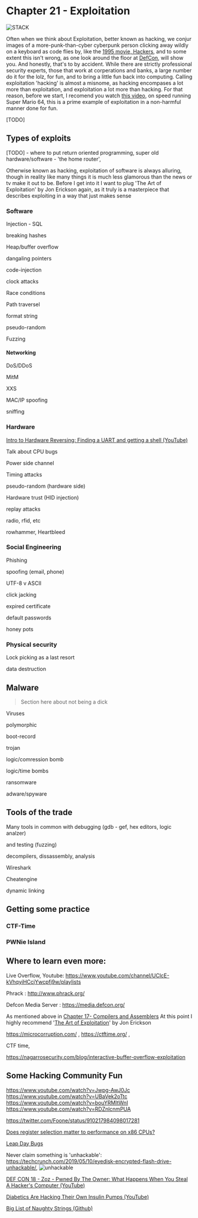 

# Chapter 21 - Exploitation

![STACK](https://imgs.xkcd.com/comics/stack.png)

Often when we think about Exploitation, better known as hacking, we conjur images of a more-punk-than-cyber cyberpunk person clicking away wildly on a keyboard as code flies by, like the [1995 movie, Hackers](https://en.wikipedia.org/wiki/Hackers_(film)), and to some extent this isn't wrong, as one look around the floor at [DefCon](https://www.defcon.org/), will show you. And honestly, that's to by accident. While there are strictly professional security experts, those that work at corperations and banks, a large number do it for the lolz, for fun, and to bring a little fun back into computing. Calling exploitation 'hacking' is almost a misnome, as hacking encompases a lot more than exploitation, and exploitation a lot more than hacking. For that reason, before we start, I recomend you watch [this video](https://www.youtube.com/watch?v=wjge1bVobN0), on speed running Super Mario 64, this is a prime example of exploitation in a non-harmful manner done for fun.

[TODO]

## Types of exploits

[TODO] - where to put return oriented programming, super old hardware/software - 'the home router',

Otherwise known as hacking, exploitation of software is always alluring, though in reality like many things it is much less glamorous than the news or tv make it out to be. Before I get into it I want to plug 'The Art of Exploitation' by Jon Erickson again, as it truly is a masterpiece that describes exploiting in a way that just makes sense

### Software

Injection - SQL

breaking hashes

Heap/buffer overflow

dangaling pointers

code-injection

clock attacks

Race conditions

Path traversel

format string

pseudo-random

Fuzzing

#### Networking

DoS/DDoS

MitM

XXS

MAC/IP spoofing

sniffing

### Hardware

[Intro to Hardware Reversing: Finding a UART and getting a shell (YouTube)](https://www.youtube.com/watch?v=ZmZuKA-Rst0&list=PL5cGwrD7cv8hK-qxPqRB25Dzs0BtLWhXz)

Talk about CPU bugs

Power side channel

Timing attacks

pseudo-random (hardware side)

Hardware trust (HID injection)

replay attacks

radio, rfid, etc

rowhammer, Heartbleed

### Social Engineering

Phishing

spoofing (email, phone)

UTF-8 v ASCII

click jacking

expired certificate

default passwords

honey pots

### Physical security

Lock picking as a last resort

data destruction

## Malware

> Section here about not being a dick

Viruses

polymorphic

boot-record

trojan

logic/comression bomb

logic/time bombs

ransomware

adware/spyware

## Tools of the trade

Many tools in common with debugging (gdb - gef, hex editors, logic analzer)

and testing (fuzzing)

decompilers, dissassembly, analysis

Wireshark

Cheatengine

dynamic linking

## Getting some practice

### CTF-Time

### PWNie Island

## Where to learn even more:

Live Overflow, Youtube: https://www.youtube.com/channel/UClcE-kVhqyiHCcjYwcpfj9w/playlists

Phrack : http://www.phrack.org/

Defcon Media Server : https://media.defcon.org/

As mentioned above in [Chapter 17- Compilers and Assemblers](#chapter-17--compilers-and-assemblers) At this point I highly recommend '[The Art of Exploitation](https://nostarch.com/hacking2.htm)' by Jon Erickson

https://microcorruption.com/ , https://ctftime.org/ ,

CTF time,

https://nagarrosecurity.com/blog/interactive-buffer-overflow-exploitation

## Some Hacking Community Fun

https://www.youtube.com/watch?v=Jwpg-AwJ0Jc
https://www.youtube.com/watch?v=UBaVek2oTtc
https://www.youtube.com/watch?v=bouYRMItWnI
https://www.youtube.com/watch?v=RDZnlcnmPUA

https://twitter.com/Foone/status/910217984098017281

[Does register selection matter to performance on x86 CPUs? ](https://readhacker.news/s/4hqd9)

[Leap Day Bugs](https://codeofmatt.com/list-of-2020-leap-day-bugs/)

Never claim something is 'unhackable':
https://techcrunch.com/2019/05/10/eyedisk-encrypted-flash-drive-unhackable/,
![unhackable](/home/vega/git/local/openg2/content/openg/unhackable1.jpg)

[DEF CON 18 - Zoz - Pwned By The Owner: What Happens When You Steal A Hacker's Computer (YouTube)](https://www.youtube.com/watch?v=Jwpg-AwJ0Jc)

[Diabetics Are Hacking Their Own Insulin Pumps (YouTube)](https://www.youtube.com/watch?v=bouYRMItWnI)

[Big List of Naughty Strings (Github)](https://github.com/minimaxir/big-list-of-naughty-strings)

